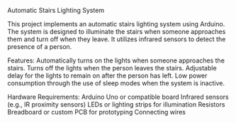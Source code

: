 Automatic Stairs Lighting System

This project implements an automatic stairs lighting system using Arduino. The system is designed to illuminate the stairs when someone approaches them and turn off when they leave. It utilizes infrared sensors to detect the presence of a person.

Features:
Automatically turns on the lights when someone approaches the stairs.
Turns off the lights when the person leaves the stairs.
Adjustable delay for the lights to remain on after the person has left.
Low power consumption through the use of sleep modes when the system is inactive.

Hardware Requirements:
Arduino Uno or compatible board
Infrared sensors (e.g., IR proximity sensors)
LEDs or lighting strips for illumination
Resistors
Breadboard or custom PCB for prototyping
Connecting wires


